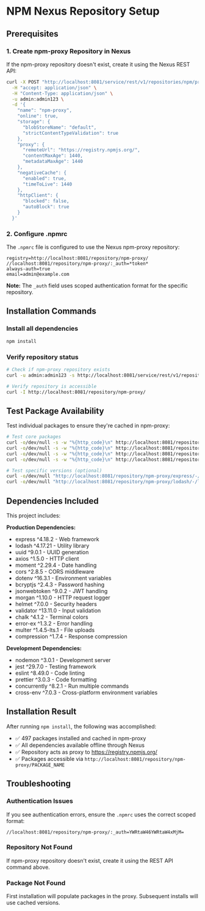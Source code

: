 # NPM Nexus Repository Setup

## Prerequisites

### 1. Create npm-proxy Repository in Nexus
If the npm-proxy repository doesn't exist, create it using the Nexus REST API:

```bash
curl -X POST "http://localhost:8081/service/rest/v1/repositories/npm/proxy" \
  -H "accept: application/json" \
  -H "Content-Type: application/json" \
  -u admin:admin123 \
  -d '{
    "name": "npm-proxy",
    "online": true,
    "storage": {
      "blobStoreName": "default",
      "strictContentTypeValidation": true
    },
    "proxy": {
      "remoteUrl": "https://registry.npmjs.org/",
      "contentMaxAge": 1440,
      "metadataMaxAge": 1440
    },
    "negativeCache": {
      "enabled": true,
      "timeToLive": 1440
    },
    "httpClient": {
      "blocked": false,
      "autoBlock": true
    }
  }'
```

### 2. Configure .npmrc
The `.npmrc` file is configured to use the Nexus npm-proxy repository:

```
registry=http://localhost:8081/repository/npm-proxy/
//localhost:8081/repository/npm-proxy/:_auth=*token*
always-auth=true
email=admin@example.com
```

**Note:** The `_auth` field uses scoped authentication format for the specific repository.

## Installation Commands

### Install all dependencies
```bash
npm install
```

### Verify repository status
```bash
# Check if npm-proxy repository exists
curl -u admin:admin123 -s http://localhost:8081/service/rest/v1/repositories | grep npm-proxy

# Verify repository is accessible
curl -I http://localhost:8081/repository/npm-proxy/
```

## Test Package Availability

Test individual packages to ensure they're cached in npm-proxy:

```bash
# Test core packages
curl -o/dev/null -s -w "%{http_code}\n" http://localhost:8081/repository/npm-proxy/express
curl -o/dev/null -s -w "%{http_code}\n" http://localhost:8081/repository/npm-proxy/lodash
curl -o/dev/null -s -w "%{http_code}\n" http://localhost:8081/repository/npm-proxy/uuid
curl -o/dev/null -s -w "%{http_code}\n" http://localhost:8081/repository/npm-proxy/axios

# Test specific versions (optional)
curl -o/dev/null "http://localhost:8081/repository/npm-proxy/express/-/express-4.18.2.tgz"
curl -o/dev/null "http://localhost:8081/repository/npm-proxy/lodash/-/lodash-4.17.21.tgz"
```

## Dependencies Included

This project includes:

**Production Dependencies:**
- express ^4.18.2 - Web framework
- lodash ^4.17.21 - Utility library
- uuid ^9.0.1 - UUID generation
- axios ^1.5.0 - HTTP client
- moment ^2.29.4 - Date handling
- cors ^2.8.5 - CORS middleware
- dotenv ^16.3.1 - Environment variables
- bcryptjs ^2.4.3 - Password hashing
- jsonwebtoken ^9.0.2 - JWT handling
- morgan ^1.10.0 - HTTP request logger
- helmet ^7.0.0 - Security headers
- validator ^13.11.0 - Input validation
- chalk ^4.1.2 - Terminal colors
- error-ex ^1.3.2 - Error handling
- multer ^1.4.5-lts.1 - File uploads
- compression ^1.7.4 - Response compression

**Development Dependencies:**
- nodemon ^3.0.1 - Development server
- jest ^29.7.0 - Testing framework
- eslint ^8.49.0 - Code linting
- prettier ^3.0.3 - Code formatting
- concurrently ^8.2.1 - Run multiple commands
- cross-env ^7.0.3 - Cross-platform environment variables

## Installation Result

After running `npm install`, the following was accomplished:
- ✅ 497 packages installed and cached in npm-proxy
- ✅ All dependencies available offline through Nexus
- ✅ Repository acts as proxy to https://registry.npmjs.org/
- ✅ Packages accessible via `http://localhost:8081/repository/npm-proxy/PACKAGE_NAME`

## Troubleshooting

### Authentication Issues
If you see authentication errors, ensure the `.npmrc` uses the correct scoped format:
```
//localhost:8081/repository/npm-proxy/:_auth=YWRtaW46YWRtaW4xMjM=
```

### Repository Not Found
If npm-proxy repository doesn't exist, create it using the REST API command above.

### Package Not Found
First installation will populate packages in the proxy. Subsequent installs will use cached versions.
